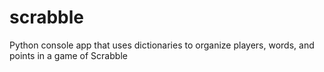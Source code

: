 # scrabble
Python console app that uses dictionaries to organize players, words, and points in a game of Scrabble
